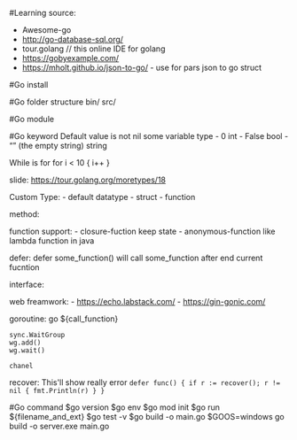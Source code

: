#Learning source:
- Awesome-go
- http://go-database-sql.org/
- tour.golang // this online IDE for golang
- https://gobyexample.com/
- https://mholt.github.io/json-to-go/ - use for pars json to go struct

#Go install

#Go folder structure
bin/
src/

#Go module

#Go keyword
Default value is not nil some variable type
    - 0 int
    - False bool
    - “” (the empty string) string

While is for
    for i < 10  {
        i++
    }

slide: https://tour.golang.org/moretypes/18

Custom Type:
    - default datatype
    - struct
    - function

method:

function support:
    - closure-fuction keep state
    - anonymous-function like lambda function in java

defer:
    defer some_function()
    will call some_function after end current fucntion

interface:

web freamwork:
    - https://echo.labstack.com/
    - https://gin-gonic.com/

goroutine:
    go ${call_function}

    sync.WaitGroup
    wg.add()
    wg.wait()

    chanel

recover:
    This'll show really error
    `
    defer func() {
        if r := recover(); r != nil {
            fmt.Println(r)
        }
    }
    `

#Go command
$go version
$go env
$go mod init
$go run ${filename_and_ext}
$go test -v
$go build -o main.go
$GOOS=windows go build -o server.exe main.go